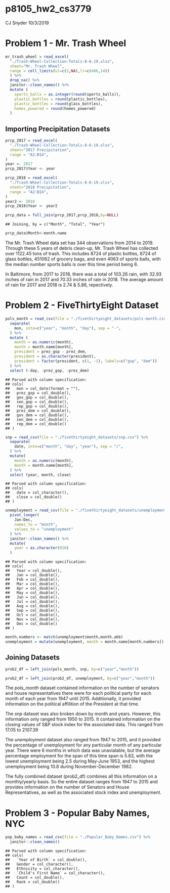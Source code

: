 p8105\_hw2\_cs3779
================
CJ Snyder
10/3/2019

# Problem 1 - Mr. Trash Wheel

``` r
mr_trash_wheel = read_excel(
  "./Trash-Wheel-Collection-Totals-8-6-19.xlsx",
  sheet="Mr. Trash Wheel",
  range = cell_limits(ul=c(2,NA),lr=c(406,14))
  ) %>% 
  drop_na() %>% 
  janitor::clean_names() %>% 
  mutate (
    sports_balls = as.integer(round(sports_balls)),
    plastic_bottles = round(plastic_bottles),
    plastic_bottles = round(glass_bottles),
    homes_powered = round(homes_powered)
  )
```

## Importing Precipitation Datasets

``` r
prcp_2017 = read_excel(
  "./Trash-Wheel-Collection-Totals-8-6-19.xlsx",
  sheet="2017 Precipitation",
  range = "A2:B14",
) 
year <- 2017
prcp_2017$Year <- year

prcp_2018 = read_excel(
  "./Trash-Wheel-Collection-Totals-8-6-19.xlsx",
  sheet="2018 Precipitation",
  range = "A2:B14",
) 
year2 <- 2018
prcp_2018$Year <- year2

prcp_data = full_join(prcp_2017,prcp_2018,by=NULL)
```

    ## Joining, by = c("Month", "Total", "Year")

``` r
prcp_data$Month<-month.name
```

The Mr. Trash Wheel data set has 344 observations from 2014 to 2019.
Through these 5 years of debris clean-up, Mr. Trash Wheel has collected
over 1122.45 tons of trash. This includes 8724 of plastic bottles, 8724
of glass bottles, 451062 of grocery bags, and even 4063 of sports balls,
with the median number sports balls is over this time period being 8.

In Baltimore, from 2017 to 2018, there was a total of 103.26 rain, with
32.93 inches of rain in 2017 and 70.33 inches of rain in 2018. The
average amount of rain for 2017 and 2018 is 2.74 & 5.86,
repectively.

# Problem 2 - FiveThirtyEight Dataset

``` r
pols_month = read_csv(file = "./fivethirtyeight_datasets/pols-month.csv") %>% 
  separate(
    mon, into=c("year", "month", "day"), sep = "-",
  ) %>% 
  mutate (
    month = as.numeric(month),
    month = month.name[month],
    president = prez_gop - prez_dem,
    president = as.character(president),
    president = factor(president, c(1, -1), labels=c("gop", "dem"))
  ) %>% 
  select (-day, -prez_gop, -prez_dem)
```

    ## Parsed with column specification:
    ## cols(
    ##   mon = col_date(format = ""),
    ##   prez_gop = col_double(),
    ##   gov_gop = col_double(),
    ##   sen_gop = col_double(),
    ##   rep_gop = col_double(),
    ##   prez_dem = col_double(),
    ##   gov_dem = col_double(),
    ##   sen_dem = col_double(),
    ##   rep_dem = col_double()
    ## )

``` r
snp = read_csv(file = "./fivethirtyeight_datasets/snp.csv") %>% 
  separate(
    date, into=c("month", "day", "year"), sep = "/",
  ) %>% 
  mutate(
    month = as.numeric(month),
    month = month.name[month],
  ) %>% 
  select (year, month, close) 
```

    ## Parsed with column specification:
    ## cols(
    ##   date = col_character(),
    ##   close = col_double()
    ## )

``` r
unemployment = read_csv(file = "./fivethirtyeight_datasets/unemployment.csv") %>% 
  pivot_longer(
    Jan:Dec,
    names_to = "month",
    values_to = "unemployment"
  ) %>% 
  janitor::clean_names() %>% 
  mutate(
    year = as.character(816)
  )
```

    ## Parsed with column specification:
    ## cols(
    ##   Year = col_double(),
    ##   Jan = col_double(),
    ##   Feb = col_double(),
    ##   Mar = col_double(),
    ##   Apr = col_double(),
    ##   May = col_double(),
    ##   Jun = col_double(),
    ##   Jul = col_double(),
    ##   Aug = col_double(),
    ##   Sep = col_double(),
    ##   Oct = col_double(),
    ##   Nov = col_double(),
    ##   Dec = col_double()
    ## )

``` r
month.numbers <- match(unemployment$month,month.abb)
unemployment = mutate(unemployment, month = month.name[month.numbers])
```

## Joining Datasets

``` r
prob2_df = left_join(pols_month, snp, by=c("year","month"))

prob2_df = left_join(prob2_df, unemployment, by=c("year","month"))
```

The *pols\_month* dataset contained information on the number of
senators and house representatives there were for each political party
for each month of each year from 1947 until 2015. Additionally, it
provided information on the political affilition of the President at
that time.

The *snp* dataset was also broken down by month and years. However, this
information only ranged from 1950 to 2015. It contained information on
the closing values of S\&P stock index for the associated data. This
ranged from 17.05 to 2107.39

The *unemployment* dataset also ranged from 1947 to 2015, and it
provided the percentage of unemployment for any particular month of any
particular year. There were 6 months in which data was unavialable, but
the average percentage employment for the span of this time span is
5.83, with the lowest unemployment being 2.5 during May-June 1953, and
the highest unemployment being 10.8 during November-December 1982.

The fully combined dataset (prob2\_df) combines all this information on
a monthly/yearly basis. So the entire dataset ranges from 1947 to 2015
and provides information on the number of Senators and House
Representatives, as well as the associated stock index and unemployment.

# Problem 3 - Popular Baby Names, NYC

``` r
pop_baby_names = read_csv(file = "./Popular_Baby_Names.csv") %>% 
  janitor::clean_names()
```

    ## Parsed with column specification:
    ## cols(
    ##   `Year of Birth` = col_double(),
    ##   Gender = col_character(),
    ##   Ethnicity = col_character(),
    ##   `Child's First Name` = col_character(),
    ##   Count = col_double(),
    ##   Rank = col_double()
    ## )
